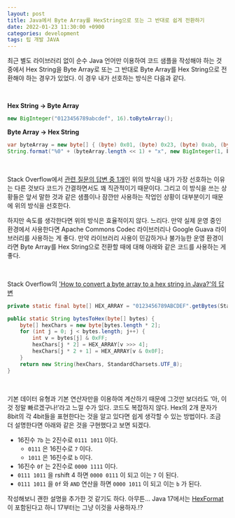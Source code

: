 ```yaml
---
layout: post
title: Java에서 Byte Array를 HexString으로 또는 그 반대로 쉽게 전환하기
date: 2022-01-23 11:30:00 +0900
categories: development
tags: 팁 개발 JAVA
---
```


최근 별도 라이브러리 없이 순수 Java 언어만 이용하여 코드 샘플을 작성해야 하는 것 중에서 Hex String을 Byte Array로 또는 그 반대로 Byte Array를 Hex String으로 전환해야 하는 경우가 있었다. 이 경우 내가 선호하는 방식은 다음과 같다.

<br>

**Hex String → Byte Array**

```java
new BigInteger("0123456789abcdef", 16).toByteArray();
```

**Byte Array → Hex String**

```java
var byteArray = new byte[] { (byte) 0x01, (byte) 0x23, (byte) 0xab, (byte) 0xef };
String.format("%0" + (byteArray.length << 1) + "x", new BigInteger(1, byteArray));
```

<br>

Stack Overflow에서 [관련 질문의 답변 중 1개](https://stackoverflow.com/a/943963)인 위의 방식을 내가 가장 선호하는 이유는 다른 것보다 코드가 간결하면서도 꽤 직관적이기 때문이다. 그리고 이 방식을 쓰는 상황들은 앞서 말한 것과 같은 샘플이나 잠깐만 사용하는 작업인 상황이 대부분이기 때문에 위의 방식을 선호한다.

하지만 속도를 생각한다면 위의 방식은 효율적이지 않다. 느리다. 만약 실제 운영 중인 환경에서 사용한다면 Apache Commons Codec 라이브러리나 Google Guava 라이브러리를 사용하는 게 좋다. 만약 라이브러리 사용이 민감하거나 불가능한 운영 환경이라면 Byte Array를 Hex String으로 전환할 때에 대해 아래와 같은 코드를 사용하는 게 좋다.

<br>

Stack Overflow의 ['How to convert a byte array to a hex string in Java?'의 답변](https://stackoverflow.com/a/9855338)

```java
private static final byte[] HEX_ARRAY = "0123456789ABCDEF".getBytes(StandardCharsets.US_ASCII);

public static String bytesToHex(byte[] bytes) {
    byte[] hexChars = new byte[bytes.length * 2];
    for (int j = 0; j < bytes.length; j++) {
        int v = bytes[j] & 0xFF;
        hexChars[j * 2] = HEX_ARRAY[v >>> 4];
        hexChars[j * 2 + 1] = HEX_ARRAY[v & 0x0F];
    }
    return new String(hexChars, StandardCharsets.UTF_8);
}
```

<br>

기본 데이터 유형과 기본 연산자만을 이용하여 계산하기 때문에 그것만 보더라도 ‘아, 이것 정말 빠르겠구나!’라고 느낄 수가 있다. 코드도 복잡하지 않다. Hex의 2개 문자가 8bit의 각 4bit들을 표현한다는 것을 알고 있다면 쉽게 생각할 수 있는 방법이다. 조금 더 설명한다면 아래와 같은 것을 구현했다고 보면 되겠다.

- 16진수 `7b` 는 2진수로 `0111 1011` 이다.
    + `0111` 은 16진수로 `7` 이다.
    + `1011` 은 16진수로 `b` 이다.
- 16진수 `0f` 는 2진수로 `0000 1111` 이다.
- `0111 1011` 을 rshift 4 하면 `0000 0111` 이 되고 이는 `7` 이 된다.
- `0111 1011` 을 `0f` 와 `AND` 연산을 하면 `0000 1011` 이 되고 이는 `b` 가 된다.

작성해보니 괜한 설명을 추가한 것 같기도 하다. 아무튼... Java 17에서는 [HexFormat](https://docs.oracle.com/en/java/javase/17/docs/api/java.base/java/util/HexFormat.html)이 포함된다고 하니 17부터는 그냥 이것을 사용하자.!?
